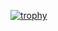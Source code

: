 [![trophy](https://github-profile-trophy.vercel.app/?username=Lechevalier999)](https://github.com/ryo-ma/github-profile-trophy)

